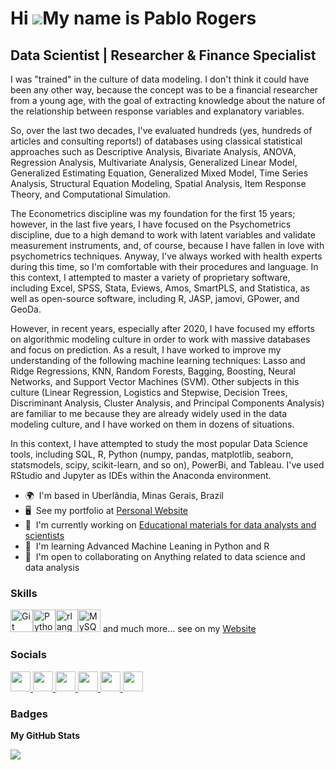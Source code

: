 Hi ![](https://user-images.githubusercontent.com/18350557/176309783-0785949b-9127-417c-8b55-ab5a4333674e.gif)My name is Pablo Rogers
====================================================================================================================================

Data Scientist | Researcher & Finance Specialist
------------------------------------------------

I was "trained" in the culture of data modeling. I don't think it could have been any other way, because the concept was to be a financial researcher from a young age, with the goal of extracting knowledge about the nature of the relationship between response variables and explanatory variables. 

So, over the last two decades, I've evaluated hundreds (yes, hundreds of articles and consulting reports!) of databases using classical statistical approaches such as Descriptive Analysis, Bivariate Analysis, ANOVA, Regression Analysis, Multivariate Analysis, Generalized Linear Model, Generalized Estimating Equation, Generalized Mixed Model, Time Series Analysis, Structural Equation Modeling, Spatial Analysis, Item Response Theory, and Computational Simulation.

The Econometrics discipline was my foundation for the first 15 years; however, in the last five years, I have focused on the Psychometrics discipline, due to a high demand to work with latent variables and validate measurement instruments, and, of course, because I have fallen in love with psychometrics techniques. Anyway, I've always worked with health experts during this time, so I'm comfortable with their procedures and language. In this context, I attempted to master a variety of proprietary software, including Excel, SPSS, Stata, Eviews, Amos, SmartPLS, and Statistica, as well as open-source software, including R, JASP, jamovi, GPower, and GeoDa.

However, in recent years, especially after 2020, I have focused my efforts on algorithmic modeling culture in order to work with massive databases and focus on prediction. As a result, I have worked to improve my understanding of the following machine learning techniques: Lasso and Ridge Regressions, KNN, Random Forests, Bagging, Boosting, Neural Networks, and Support Vector Machines (SVM). Other subjects in this culture (Linear Regression, Logistics and Stepwise, Decision Trees, Discriminant Analysis, Cluster Analysis, and Principal Components Analysis) are familiar to me because they are already widely used in the data modeling culture, and I have worked on them in dozens of situations. 

In this context, I have attempted to study the most popular Data Science tools, including SQL, R, Python (numpy, pandas, matplotlib, seaborn, statsmodels, scipy, scikit-learn, and so on), PowerBi, and Tableau. I've used RStudio and Jupyter as IDEs within the Anaconda environment.


* 🌍  I'm based in Uberlândia, Minas Gerais, Brazil
* 🖥️  See my portfolio at [Personal Website](http://www.phdpablo.com)
* 🚀  I'm currently working on [Educational materials for data analysts and scientists](http://www.youtube.com/c/PsicoEconoMETRIA)
* 🧠  I'm learning Advanced Machine Leaning in Python and R
* 🤝  I'm open to collaborating on Anything related to data science and data analysis

### Skills


<p align="left">
<a href="https://git-scm.com/" target="_blank" rel="noreferrer"><img src="https://raw.githubusercontent.com/danielcranney/readme-generator/main/public/icons/skills/git-colored.svg" width="36" height="36" alt="Git" /></a><a href="https://www.python.org/" target="_blank" rel="noreferrer"><img src="https://raw.githubusercontent.com/danielcranney/readme-generator/main/public/icons/skills/python-colored.svg" width="36" height="36" alt="Python" /></a><a href="https://www.r-project.org/" target="_blank" rel="noreferrer"><img src="https://raw.githubusercontent.com/danielcranney/readme-generator/main/public/icons/skills/rlang-colored.svg" width="36" height="36" alt="rlang" /></a><a href="https://www.mysql.com/" target="_blank" rel="noreferrer"><img src="https://raw.githubusercontent.com/danielcranney/readme-generator/main/public/icons/skills/mysql-colored.svg" width="36" height="36" alt="MySQL" /></a>  and much more... see on my <a href="https://www.phdpablo.com">Website</a>
</p>


### Socials

<p align="left"> <a href="https://www.facebook.com/psicoeconometria" target="_blank" rel="noreferrer"> <picture> <source media="(prefers-color-scheme: dark)" srcset="https://raw.githubusercontent.com/danielcranney/readme-generator/main/public/icons/socials/facebook-dark.svg" /> <source media="(prefers-color-scheme: light)" srcset="https://raw.githubusercontent.com/danielcranney/readme-generator/main/public/icons/socials/facebook.svg" /> <img src="https://raw.githubusercontent.com/danielcranney/readme-generator/main/public/icons/socials/facebook.svg" width="32" height="32" /> </picture> </a> <a href="https://www.github.com/phdpablo" target="_blank" rel="noreferrer"> <picture> <source media="(prefers-color-scheme: dark)" srcset="https://raw.githubusercontent.com/danielcranney/readme-generator/main/public/icons/socials/github-dark.svg" /> <source media="(prefers-color-scheme: light)" srcset="https://raw.githubusercontent.com/danielcranney/readme-generator/main/public/icons/socials/github.svg" /> <img src="https://raw.githubusercontent.com/danielcranney/readme-generator/main/public/icons/socials/github.svg" width="32" height="32" /> </picture> </a> <a href="http://www.instagram.com/psicoeconometria" target="_blank" rel="noreferrer"> <picture> <source media="(prefers-color-scheme: dark)" srcset="undefined" /> <source media="(prefers-color-scheme: light)" srcset="https://raw.githubusercontent.com/danielcranney/readme-generator/main/public/icons/socials/instagram.svg" /> <img src="https://raw.githubusercontent.com/danielcranney/readme-generator/main/public/icons/socials/instagram.svg" width="32" height="32" /> </picture> </a> <a href="https://www.linkedin.com/in/phdpablo" target="_blank" rel="noreferrer"> <picture> <source media="(prefers-color-scheme: dark)" srcset="https://raw.githubusercontent.com/danielcranney/readme-generator/main/public/icons/socials/linkedin-dark.svg" /> <source media="(prefers-color-scheme: light)" srcset="https://raw.githubusercontent.com/danielcranney/readme-generator/main/public/icons/socials/linkedin.svg" /> <img src="https://raw.githubusercontent.com/danielcranney/readme-generator/main/public/icons/socials/linkedin.svg" width="32" height="32" /> </picture> </a> <a href="https://www.youtube.com/@PsicoEconoMETRIA" target="_blank" rel="noreferrer"> <picture> <source media="(prefers-color-scheme: dark)" srcset="undefined" /> <source media="(prefers-color-scheme: light)" srcset="https://raw.githubusercontent.com/danielcranney/readme-generator/main/public/icons/socials/youtube.svg" /> <img src="https://raw.githubusercontent.com/danielcranney/readme-generator/main/public/icons/socials/youtube.svg" width="32" height="32" /> </picture> </a> <a href="https://www.twitch.tv/phdpablo" target="_blank" rel="noreferrer"> <picture> <source media="(prefers-color-scheme: dark)" srcset="undefined" /> <source media="(prefers-color-scheme: light)" srcset="https://raw.githubusercontent.com/danielcranney/readme-generator/main/public/icons/socials/twitch.svg" /> <img src="https://raw.githubusercontent.com/danielcranney/readme-generator/main/public/icons/socials/twitch.svg" width="32" height="32" /> </picture> </a></p>

### Badges

<b>My GitHub Stats</b>

<a href="http://www.github.com/phdpablo"><img src="https://github-readme-streak-stats.herokuapp.com/?user=phdpablo&stroke=ffffff&background=000000&ring=0891b2&fire=0891b2&currStreakNum=ffffff&currStreakLabel=0891b2&sideNums=ffffff&sideLabels=ffffff&dates=ffffff&hide_border=true" /></a>
